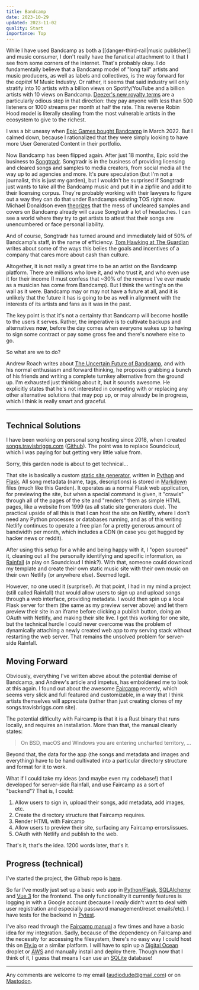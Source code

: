 ```yaml
---
title: Bandcamp
date: 2023-10-29
updated: 2023-11-02
quality: Start
importance: Top
---
```


While I have used Bandcamp as both a [[danger-third-rail|music publisher]] and music consumer, I don't really have the fanatical attachment to it that I see from some corners of the internet. That's probably okay. I do fundamentally believe that a Bandcamp model of "long tail" artists and music producers, as well as labels and collectives, is the way forward for the _capital M_ Music Industry. Or rather, it seems that said industry will only stratify into 10 artists with a billion views on Spotify/YouTube and a billion artists with 10 views on Bandcamp. [Deezer's new royalty terms](https://www.billboard.com/pro/streaming-reform-debate-artist-centric-royalties-impala-helen-smith-opinion/) are a particularly odious step in that direction: they pay anyone with less than 500 listeners or 1000 streams per month at half the rate. This reverse Robin Hood model is literally stealing from the most vulnerable artists in the ecosystem to give to the richest.

I was a bit uneasy when [Epic Games bought Bandcamp](https://www.pcgamer.com/epic-games-bandcamp-acquisition/) in March 2022. But I calmed down, because I rationalized that they were simply looking to have more User Generated Content in their portfolio.

Now Bandcamp has been flipped again. After just 18 months, Epic sold the business to [Songtradr](https://www.theguardian.com/music/2023/oct/17/bandcamp-lays-off-half-its-staff-after-buyout-by-songtradr). Songtradr is in the business of providing licensing and cleared songs and samples to media creators, from social media all the way up to ad agencies and more. It's pure speculation (but I'm not a journalist, this is just my garden), but I wouldn't be surprised if Songtradr just wants to take all the Bandcamp music and put it in a zipfile and add it to their licensing corpus. They're probably working with their lawyers to figure out a way they can do that under Bandcamps existing TOS right now. Michael Donaldson even [theorizes](https://8sided.blog/a-mess-of-headaches/) that the mess of uncleared samples and covers on Bandcamp already will cause Songtradr a lot of headaches. I can see a world where they try to get artists to attest that their songs are unencumbered or face personal liability.

And of course, Songtradr has turned around and immediately laid of 50% of Bandcamp's staff, in the name of efficiency. [Tom Hawking at The Guardian](https://www.theguardian.com/commentisfree/2023/oct/27/epic-games-bandcamp-acquired-sondtradr) writes about some of the ways this belies the goals and incentives of a company that cares more about cash than culture.

Altogether, it is not really a great time to be an artist on the Bandcamp platform. There are millions who love it, and who trust it, and who even use it for their income (I must confess that ~30% of the revenue I've ever made as a musician has come from Bandcamp). But I think the writing's on the wall as it were. Bandcamp may or may not have a future at all, and it is unlikely that the future it has is going to be as well in alignment with the interests of its artists and fans as it was in the past.

The key point is that it's not a certainty that Bandcamp will become hostile to the users it serves. Rather, the imperative is to cultivate backups and alternatives **now**, before the day comes when everyone wakes up to having to sign some contract or pay some gross fee and there's nowhere else to go.

So what are we to do?

Andrew Roach writes about [The Uncertain Future of Bandcamp](https://ajroach42.com/the-uncertain-future-of-bandcamp/), and with his normal enthusiasm and forward thinking, he proposes grabbing a bunch of his friends and writing a complete turnkey alternative from the ground up. I'm exhausted just thinking about it, but it sounds awesome. He explicitly states that he's not interested in competing with or replacing any other alternative solutions that may pop up, or may already be in progress, which I think is really smart and graceful.

---

## Technical Solutions

I have been working on personal song hosting since 2018, when I created [songs.travisbriggs.com](https://songs.travisbriggs.com) ([Github](https://github.com/audiodude/songs.travisbriggs.com)). The point was to replace Soundcloud, which I was paying for but getting very little value from.

Sorry, this garden node is about to get technical...

That site is basically a custom [static site generator](https://www.cloudflare.com/learning/performance/static-site-generator/), written in [Python](https://www.python.org/) and [Flask](https://flask.palletsprojects.com/en/3.0.x/). All song metadata (name, tags, descriptions) is stored in [Markdown](https://daringfireball.net/projects/markdown) files (much like this Garden). It operates as a normal Flask web application, for previewing the site, but when a special command is given, it "crawls" through all of the pages of the site and "renders" them as simple HTML pages, like a website from 1999 (as all static site generators due). The practical upside of all this is that I can host the site on Netlify, where I don't need any Python processes or databases running, and as of this writing Netlify continues to operate a free plan for a pretty generous amount of bandwidth per month, which includes a CDN (in case you get hugged by hacker news or reddit).

After using this setup for a while and being happy with it, I "open sourced" it, cleaning out all the personally identifying and specific information, as [Rainfall](https://github.com/audiodude/rainfall) (a play on Soundcloud I think?). With that, someone could download my template and create their own static music site with their own music on their own Netlify (or anywhere else). Seemed legit.

However, no one used it (surprise!). At that point, I had in my mind a project (still called Rainfall) that would allow users to sign up and upload songs through a web interface, providing metadata. I would then spin up a local Flask server for them (the same as my preview server above) and let them preview their site in an iframe before clicking a publish button, doing an OAuth with Netlify, and making their site live. I got this working for one site, but the technical hurdle I could never overcome was the problem of dynamically attaching a newly created web app to my serving stack without restarting the web server. That remains the unsolved problem for server-side Rainfall.

## Moving Forward

Obviously, everything I've written above about the potential demise of Bandcamp, and Andrew's article and impetus, has emboldened me to look at this again. I found out about the awesome [Faircamp](https://codeberg.org/simonrepp/faircamp) recently, which seems very slick and full featured and customizable, in a way that I think artists themselves will appreciate (rather than just creating clones of my songs.travisbriggs.com site).

The potential difficulty with Faircamp is that it is a Rust binary that runs locally, and requires an installation. More than that, the manual clearly states:

> On BSD, macOS and Windows you are entering uncharted territory, ...

Beyond that, the data for the app (the songs and metadata and images and everything) have to be hand cultivated into a particular directory structure and format for it to work.

What if I could take my ideas (and maybe even my codebase!) that I developed for server-side Rainfall, and use Faircamp as a sort of "backend"? That is, I could:

1. Allow users to sign in, upload their songs, add metadata, add images, etc.
2. Create the directory structure that Faircamp requires.
3. Render HTML with Faircamp
4. Allow users to preview their site, surfacing any Faircamp errors/issues.
5. OAuth with Netlify and publish to the web.

That's it, that's the idea. 1200 words later, that's it.

## Progress (technical)

I've started the project, the Github repo is [here](https://github.com/audiodude/rainfall).

So far I've mostly just set up a basic web app in [Python/Flask](https://flask.palletsprojects.com/en/3.0.x/), [SQLAlchemy](https://www.sqlalchemy.org/) and [Vue 3](https://vuejs.org/) for the frontend. The only functionality it currently features is logging in with a Google account (because I _really_ didn't want to deal with user registration and especially password management/reset emails/etc). I have tests for the backend in [Pytest](https://docs.pytest.org/en/7.4.x/).

I've also read through the [Faircamp manual](https://simonrepp.com/faircamp/manual/) a few times and have a basic idea for my integration. Sadly, because of the dependency on Faircamp and the necessity for accessing the filesystem, there's no easy way I could host this on [Fly.io](https://fly.io/) or a similar platform. I will have to spin up a [Digital Ocean](https://www.digitalocean.com/) droplet or [AWS](https://aws.amazon.com) and manually install and deploy there. Though now that I think of it, I guess that means I can use an [SQLite](https://www.sqlite.org/index.html) database!

---

Any comments are welcome to my email ([audiodude@gmail.com](mailto:audiodude@gmail.com)) or on [Mastodon](https://sfba.social/@audiodude).
